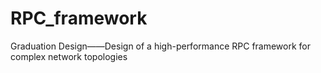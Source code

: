 # RPC_framework
Graduation Design——Design of a high-performance RPC framework for complex network topologies
